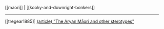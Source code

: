 [[maori]] | [[kooky-and-downright-bonkers]]
***
[[tregear1885]]
[(article) "The Aryan Māori and other sterotypes"](https://teara.govt.nz/en/european-ideas-about-maori/page-5)
